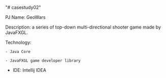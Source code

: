 "# casestudy02" 

PJ Name: GeoWars

Description: a series of top-down multi-directional shooter game made by JavaFXGL.

Technology: 

	- Java Core
  
	- JavaFXGL game developer library
  
  - IDE: Intellij IDEA
